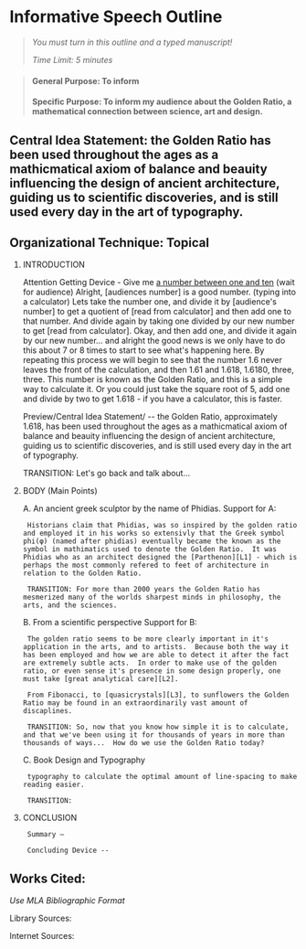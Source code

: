 # Informative Speech Outline

> *You must turn in this outline and a typed manuscript!*
>
> *Time Limit: 5 minutes*

> #### General Purpose: To inform
>
> #### Specific Purpose: To inform my audience about the Golden Ratio, a mathematical connection between science, art and design.

## Central Idea Statement: the Golden Ratio has been used throughout the ages as a mathicmatical axiom of balance and beauity influencing the design of ancient architecture, guiding us to scientific discoveries, and is still used every day in the art of typography.

## Organizational Technique: Topical

1. INTRODUCTION
    
    Attention Getting Device - Give me [a number between one and ten][I1] (wait for audience) Alright, [audiences number] is a good number.  (typing into a calculator) Lets take the number one, and divide it by [audience's number] to get a quotient of [read from calculator] and then add one to that number.  And divide again by taking one divided by our new number to get [read from calculator].  Okay, and then add one, and divide it again by our new number... and alright the good news is we only have to do this about 7 or 8 times to start to see what's happening here.  By repeating this process we will begin to see that the number 1.6 never leaves the front of the calculation, and then 1.61 and 1.618, 1.6180, three, three.  This number is known as the Golden Ratio, and this is a simple way to calculate it.  Or you could just take the square root of 5, add one and divide by two to get 1.618 - if you have a calculator, this is faster.
    
    Preview/Central Idea Statement/ -- the Golden Ratio, approximately 1.618, has been used throughout the ages as a mathicmatical axiom of balance and beauity influencing the design of ancient architecture, guiding us to scientific discoveries, and is still used every day in the art of typography.
    
    TRANSITION: Let's go back and talk about...
    
2. BODY (Main Points)
    
    A. An ancient greek sculptor by the name of Phidias.
        Support for A:

        Historians claim that Phidias, was so inspired by the golden ratio and employed it in his works so extensivly that the Greek symbol phi(φ) (named after phidias) eventually became the known as the symbol in mathimatics used to denote the Golden Ratio.  It was Phidias who as an architect designed the [Parthenon][L1] - which is perhaps the most commonly refered to feet of architecture in relation to the Golden Ratio.
        
        TRANSITION: For more than 2000 years the Golden Ratio has mesmerized many of the worlds sharpest minds in philosophy, the arts, and the sciences.
        
    B. From a scientific perspective
        Support for B:

        The golden ratio seems to be more clearly important in it's application in the arts, and to artists.  Because both the way it has been employed and how we are able to detect it after the fact are extremely subtle acts.  In order to make use of the golden ratio, or even sense it's presence in some design properly, one must take [great analytical care][L2].

        From Fibonacci, to [quasicrystals][L3], to sunflowers the Golden Ratio may be found in an extraordinarily vast amount of discaplines.
        
        TRANSITION: So, now that you know how simple it is to calculate, and that we've been using it for thousands of years in more than thousands of ways...  How do we use the Golden Ratio today?
        
    C. Book Design and Typography
        
        typography to calculate the optimal amount of line-spacing to make reading easier.
        
        TRANSITION:
        
3. CONCLUSION
        
        Summary –
        
        Concluding Device --

## Works Cited:
*Use MLA Bibliographic Format*

Library Sources:

[L1]: http://search.ebscohost.com.libdb.dccc.edu/login.aspx?direct=true&db=tfh&AN=12644625&site=eds-live "Hyde, Hartley. 'The Golden Ratio.' Australian Mathematics Teacher 60.1 (2004): 30-31. Professional Development Collection. Web. 11 Mar. 2015."

[L2]: http://search.ebscohost.com.libdb.dccc.edu/login.aspx?direct=true&db=aph&AN=10582618&site=eds-live "Konečni, Vladimir J. 'The Golden Section: Elusive, But Detectable.' Creativity Research Journal 15.2/3 (2003): 267. Academic Search Premier. Web. 12 Mar. 2015."

[L3]: http://libguides.dccc.edu/FindBooksArticlesAndMore "Gardiner, John. 'Fibonacci, Quasicrystals And The Beauty Of Flowers.' Plant Signaling & Behavior 7.12 (2012): 1721-1723. MEDLINE. Web. 12 Mar. 2015."

Internet Sources:

[I1]: http://www.mathsisfun.com/numbers/golden-ratio.html "'Golden Ratio.' Golden Ratio. MathsIsFun.com. Web. 11 Mar. 2015."

